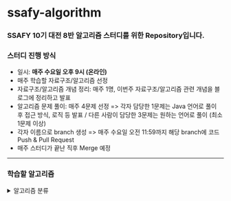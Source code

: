 # ssafy-algorithm
### SSAFY 10기 대전 8반 알고리즘 스터디를 위한 Repository입니다.

### 스터디 진행 방식
- 일시: **매주 수요일 오후 9시 (온라인)**
- 매주 학습할 자료구조/알고리즘 선정
- 자료구조/알고리즘 개념 정리: 매주 1명, 이번주 자료구조/알고리즘 관련 개념을 블로그에 정리하고 발표
- 알고리즘 문제 풀이: 매주 4문제 선정 => 각자 담당한 1문제는 Java 언어로 풀이 후 접근 방식, 로직 등 발표 / 다른 사람이 담당한 3문제는 원하는 언어로 풀이 (최소 1문제 이상)
- 각자 이름으로 branch 생성 => 매주 수요일 오전 11:59까지 해당 branch에 코드 Push & Pull Request
- 매주 스터디가 끝난 직후 Merge 예정
---

### 학습할 알고리즘
<details>
<summary>알고리즘 분류</summary>
<div markdown="1">

**<자료구조 - 단독으로 사용되기 보다는 문제 풀이에 필요한 자료구조로 활용되는 것들>**
<br>
- 스택 & 큐 (Stack & Queue) (+ Python Deque)
- 힙 & 우선순위 큐 (Heap & Priority Queue)
- 해시 테이블 (Hash Table) * ex. Python Dictionary
- 맵 & 해시맵 (Map & HashMap)
- 집합 (Set)
- 연결리스트 (Linked List)
- 트리 (Tree)
- 트라이 (Trie)
- 세그먼트 트리 (Segment Tree)
<br>

**<알고리즘>**
<br>
- 구현 (Implementation)
- 시뮬레이션 (Simulation)
- 그리디 (Greedy)
- 다이나믹 프로그래밍 (Dynamic Programming, DP)
- 정렬 (Sorting)
- 이분 탐색 (Binary Search)
- 슬라이딩 윈도우 (Sliding Window) & 투포인터 (Two Pointers)
- 누적합 (Prefix Sum)
- LCS (Longest Common Subsequence)
- LIS (Longest Increasing Subsequence)

트리 자료구조를 활용한 알고리즘
<br>
- 유니온 파인드 (Union-Find) & 분리 집합 (Disjoint Set)
- LCA (Lowest Common Ancestor)

그래프 자료구조를 활용한 알고리즘
<br>
- DFS (Depth First Search)
- BFS (Breadth First Search)
- 백트래킹 (Backtracking)
- 다익스트라 (Dijkstra)
- 플로이드-워셜 (Floyd-Warshall)
- 최소 신장 트리(MST) - 크루스칼 (Kruskal) / 프림 (Prim) 알고리즘
- 위상정렬 (Topological Sorting)
<br>

**<유용한 기법 or 수학적 개념>**
<br>
- 비트마스킹 (Bitmasking)
- 순열 & 조합 (Permutation & Combination)
- 유클리드 호제법 (최대공약수, 최소공배수 구하기)
- 에라토스테네스의 체 (특정 범위에서의 빠른 소수 판별)
</div>
</details>
